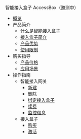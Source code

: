 <div class="sidebar_title"> 智能接入盒子 AccessBox（邀测中）</div>

* [概览](network/accessgw/overview)
* 产品简介
    * [什么是智能接入盒子](network/accessgw/introduction/concept)
    * [接入盒子简介](network/accessgw/introduction/accessbox)
    * [产品优势](network/accessgw/introduction/advantages)
    * [使用限制](network/accessgw/introduction/limit)
* 购买指导
    * [产品价格](network/accessgw/buy/price)
    * [应用场景](network/accessgw/buy/type)
* 操作指南
    * 智能接入网关
        * [新建](network/accessgw/guide/accessgw/create)
        * [删除](network/accessgw/guide/accessgw/delete)
        * [绑定接入盒子](network/accessgw/guide/accessgw/bind)
        * [续费](network/accessgw/guide/accessgw/renew)
        * [监控信息](network/accessgw/guide/accessgw/monitor)
    * 接入盒子
        * [购买](network/accessgw/guide/accessbox/buy)
        * [激活](network/accessgw/guide/accessbox/updatenetwork)
    
        
